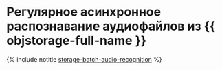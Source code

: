 # Регулярное асинхронное распознавание аудиофайлов из {{ objstorage-full-name }}

{% include notitle [storage-batch-audio-recognition](../../../_tutorials/ml-ai/batch-recognition-stt.md) %}

